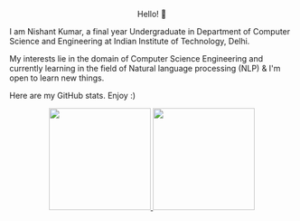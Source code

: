 <p align="center"> Hello! 👋
</p>

I am Nishant Kumar, a final year Undergraduate in Department of Computer Science and Engineering at Indian Institute of Technology, Delhi. 

My interests lie in the domain of Computer Science Engineering and currently learning in the field of Natural language processing (NLP) & I'm open to learn new things.

Here are my GitHub stats. Enjoy :)


<p align="center">
  <a href="https://github.com/turtle-27">
    <img height="180em" src="https://github-readme-stats.vercel.app/api?username=turtle-27&count_private=true&show_icons=true&theme=tokyonight&&include_all_commits=true"/>
    <img height="180em" src="https://github-readme-stats-eight-theta.vercel.app/api/top-langs/?username=turtle-27&count_private=true&hide=html,css,Makefile&layout=compact&langs_count=10&theme=tokyonight"/>
  </a>
</p>
